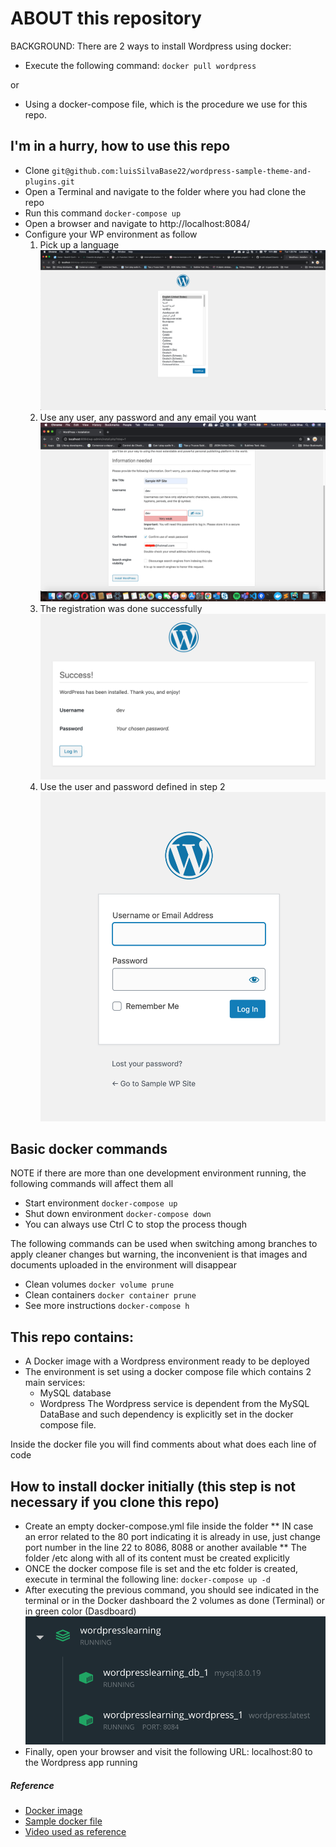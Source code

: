 # ABOUT this repository

BACKGROUND: There are 2 ways to install Wordpress using docker:

- Execute the following command:
` docker pull wordpress `

or 

- Using a docker-compose file, which is the procedure we use for this repo.

## I'm in a hurry, how to use this repo
- Clone ` git@github.com:luisSilvaBase22/wordpress-sample-theme-and-plugins.git ` 
- Open a Terminal and navigate to the folder where you had clone the repo
- Run this command ` docker-compose up `
- Open a browser and navigate to http://localhost:8084/
- Configure your WP environment as follow
    1. Pick up a language ![Image](screen-lang.png "icon")
    2. Use any user, any password and any email you want ![Image](screen-register.png "icon")
    3. The registration was done successfully ![Image](screen-success.png "icon")
    4. Use the user and password defined in step 2 ![Image](screen-login.png "icon")

## Basic docker commands
NOTE if there are more than one development environment running, the following commands will affect them all
- Start environment ` docker-compose up `
- Shut down environment ` docker-compose down `
- You can always use Ctrl C to stop the process though

The following commands can be used when switching among branches to apply cleaner changes but warning, the inconvenient is that images and documents uploaded in the environment will disappear

- Clean volumes ` docker volume prune `
- Clean containers ` docker container prune `
- See more instructions ` docker-compose h `


## This repo contains:

- A Docker image with a Wordpress environment ready to be deployed
- The environment is set using a docker compose file which contains 2 main services:
    * MySQL database
    * Wordpress
The Wordpress service is dependent from the MySQL DataBase and such dependency is explicitly  set in the docker compose file.

Inside the docker file you will find comments about what does each line of code

## How to install docker initially (this step is not necessary if you clone this repo)

 * Create an empty docker-compose.yml file inside the folder
   ** IN case an error related to the 80 port indicating it is already in use, just change port number in the line 22 to 8086, 8088 or another available
   ** The folder /etc along with all of its content must be created explicitly 
 * ONCE the docker compose file is set and the etc folder is created, execute in terminal the following line: `docker-compose up -d`
 * After executing the previous command, you should see indicated in the terminal or in the Docker dashboard the 2 volumes as done (Terminal) or in green color (Dasdboard) ![Image](volumes-installed.png "icon")
 * Finally, open your browser and visit the following URL: localhost:80 to the Wordpress app running

##### Reference
* [Docker image](https://hub.docker.com/_/wordpress)
* [Sample docker file](https://github.com/docker/awesome-compose/blob/master/wordpress-mysql/docker-compose.yaml)
* [Video used as reference](https://www.youtube.com/watch?v=pYhLEV-sRpY)